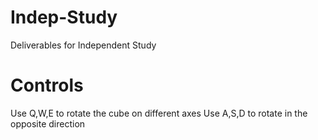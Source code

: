 # Indep-Study
Deliverables for Independent Study

# Controls
Use Q,W,E to rotate the cube on different axes
Use A,S,D to rotate in the opposite direction
